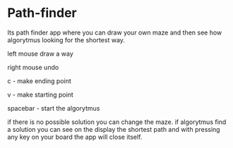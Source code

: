 # Path-finder

Its path finder app where you can draw your own maze and then see how algorytmus looking for the shortest way.

left mouse draw a way

right mouse undo

c - make ending point

v - make starting point

spacebar - start the algorytmus

if there is no possible solution you can change the maze.
if algorytmus find a solution you can see on the display the shortest path and with pressing any key on your board the app will close itself.
